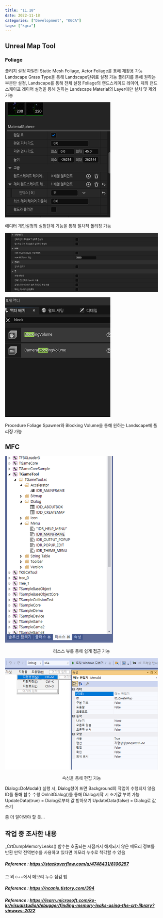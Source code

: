 ```yaml
---
title: "11.18"
date: 2022-11-18
categories: ["Development", "KGCA"]
tags: ["kgca"]
---
```

## Unreal Map Tool
### Foliage
폴리지 설정 파일인 Static Mesh Foliage, Actor Foliage를 통해 재활용 가능
Landscape Grass Type을 통해 Landscape단위로 설정 가능
폴리지를 통해 원하는 부분만 설정, Landscape를 통해 전체 설정
Foliage의 랜드스케이프 레이어, 제외 랜드스케이프 레이어 설정을 통해 원하는 Landscape Material의 Layer에만 설치 및 제외 가능

![](/images/5c64926b-b604-4186-8d55-87623b3f9696-image.PNG)

에디터 개인설정의 실험단계 기능을 통해 절차적 폴리징 가능

![](/images/06634153-d140-4230-a7c0-f1511b3fdb0d-image.PNG)

![](/images/03c5fa6e-adef-4328-9f19-28d570956721-image.PNG)

Procedure Foliage Spawner와 Blocking Volume을 통해 원하는 Landscape에 폴리징 가능

## MFC

![](/images/95caed86-530a-43c2-b2f0-718558d9fc51-image.PNG)

<center>리소스 뷰를 통해 쉽게 접근 가능</center>

![](/images/53d8cecf-12eb-4b8d-9d85-4f2f2c520712v-image.PNG)

<center>속성을 통해 편집 가능</center>

Dialog::DoModal() 실행 시, Dialog창이 뜨면 Background의 작업이 수행되지 않음
ID를 통해 함수 수행
OnInitDialog()를 통해 Dialog시작 시 초기값 부여 가능
UpdateData(true) = Dialog로부터 값 받아오기
UpdateData(false) = Dialog로 값 쓰기

좀 더 알아봐야 할 듯...

## 작업 중 조사한 내용
_CrtDumpMemoryLeaks() 함수는 호출되는 시점까지 해제되지 않은 메모리 정보를 반환
만약 전역변수를 사용하고 있다면 메모리 누수로 착각할 수 있음
##### _Reference_ : https://stackoverflow.com/a/4748431/8106257

그 외 c++에서 메모리 누수 점검 법
##### _Reference_ : https://ncanis.tistory.com/394
##### _Reference_ : https://learn.microsoft.com/ko-kr/visualstudio/debugger/finding-memory-leaks-using-the-crt-library?view=vs-2022